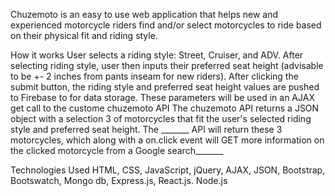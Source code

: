 Chuzemoto is an easy to use web application that helps new and experienced motorcycle riders
find and/or select motorcycles to ride based on their physical fit and riding style.

How it works
User selects a riding style: Street, Cruiser, and ADV.
After selecting riding style, user then inputs their preferred seat height (advisable to be +- 2 inches from pants
inseam for new riders).
After clicking the submit button, the riding style and preferred seat height values are pushed to Firebase to for data storage.
These parameters will be used in an AJAX get call to the custome chuzemoto API
The chuzemoto API returns a JSON object with a selection 3 of motorcycles that fit the user's selected riding style and preferred seat height.
The _______ API will return these 3 motorcycles, which along with a on.click event will GET more information on the clicked motorcycle from a Google search_______

Technologies Used
HTML, CSS, JavaScript, jQuery, AJAX, JSON, Bootstrap, Bootswatch, Mongo db, Express.js, React.js. Node.js
